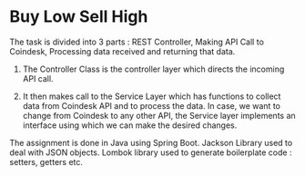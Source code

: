 # Buy Low Sell High

The task is divided into 3 parts : 
REST Controller, Making API Call to Coindesk, Processing data received and returning that data.

1) The Controller Class is the controller layer which directs the incoming API call.

2) It then makes call to the Service Layer which has functions to collect data from Coindesk API and to process the data. In case, we want to
change from Coindesk to any other API, the Service layer implements an interface using which we can make the desired changes.


The assignment is done in Java using Spring Boot.
Jackson Library used to deal with JSON objects.
Lombok library used to generate boilerplate code : setters, getters etc.
